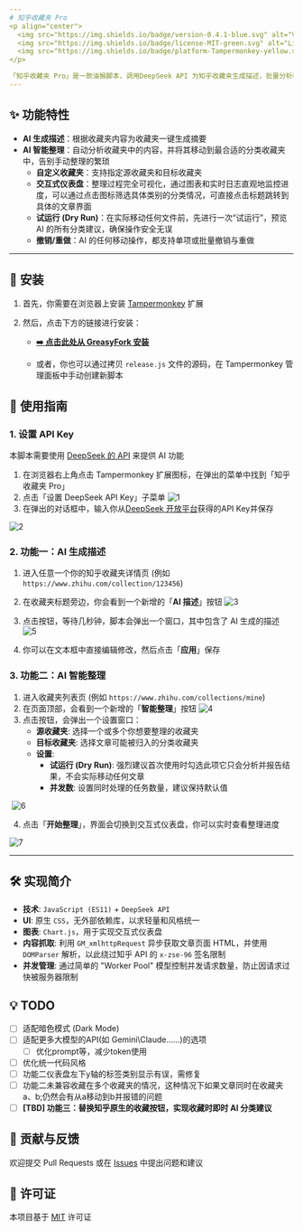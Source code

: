 ```yaml
---
# 知乎收藏夹 Pro
<p align="center">
  <img src="https://img.shields.io/badge/version-0.4.1-blue.svg" alt="Version">
  <img src="https://img.shields.io/badge/license-MIT-green.svg" alt="License">
  <img src="https://img.shields.io/badge/platform-Tampermonkey-yellow.svg" alt="Platform">
</p>

「知乎收藏夹 Pro」是一款油猴脚本，调用DeepSeek API 为知乎收藏夹生成描述，批量分析收藏的回答/专栏文章，并自动移动到最合适的分类收藏夹中
---
```

## ✨ 功能特性

-   **AI 生成描述**：根据收藏夹内容为收藏夹一键生成摘要
-   **AI 智能整理**：自动分析收藏夹中的内容，并将其移动到最合适的分类收藏夹中，告别手动整理的繁琐
    -  **自定义收藏夹**：支持指定源收藏夹和目标收藏夹 
    -   **交互式仪表盘**：整理过程完全可视化，通过图表和实时日志直观地监控进度，可以通过点击图标筛选具体类别的分类情况，可直接点击标题跳转到具体的文章界面
    -   **试运行 (Dry Run)**：在实际移动任何文件前，先进行一次“试运行”，预览 AI 的所有分类建议，确保操作安全无误
    -   **撤销/重做**：AI 的任何移动操作，都支持单项或批量撤销与重做

---
## 🚀 安装

1.  首先，你需要在浏览器上安装 [Tampermonkey](https://www.tampermonkey.net/) 扩展
2.  然后，点击下方的链接进行安装：

    - **[➡️ 点击此处从 GreasyFork 安装](https://greasyfork.org/zh-CN/scripts/540407-%E7%9F%A5%E4%B9%8E%E6%94%B6%E8%97%8F%E5%A4%B9-pro)** 

    -  或者，你也可以通过拷贝 `release.js` 文件的源码，在 Tampermonkey 管理面板中手动创建新脚本

## 📝 使用指南

### 1. 设置 API Key

本脚本需要使用 [DeepSeek 的 API](https://www.deepseek.com/) 来提供 AI 功能

1.  在浏览器右上角点击 Tampermonkey 扩展图标，在弹出的菜单中找到「知乎收藏夹 Pro」
2.  点击「设置 DeepSeek API Key」子菜单
	![1](files/1.png)
3. 在弹出的对话框中，输入你从[DeepSeek 开放平台](https://platform.deepseek.com/api_keys)获得的API Key并保存

![2](files/2.png)

### 2. 功能一：AI 生成描述

1.  进入任意一个你的知乎收藏夹详情页 (例如 `https://www.zhihu.com/collection/123456`)
2.  在收藏夹标题旁边，你会看到一个新增的「**AI 描述**」按钮
    ![3](files/3.png)
3.  点击按钮，等待几秒钟，脚本会弹出一个窗口，其中包含了 AI 生成的描述
	![5](files/5.png)

1.  你可以在文本框中直接编辑修改，然后点击「**应用**」保存

### 3. 功能二：AI 智能整理

1.  进入收藏夹列表页 (例如 `https://www.zhihu.com/collections/mine`)
2.  在页面顶部，会看到一个新增的「**智能整理**」按钮
    ![4](files/4.png)
3.  点击按钮，会弹出一个设置窗口：
    -   **源收藏夹**: 选择一个或多个你想要整理的收藏夹
    -   **目标收藏夹**: 选择文章可能被归入的分类收藏夹
    -   **设置**:
        -   **试运行 (Dry Run)**: 强烈建议首次使用时勾选此项它只会分析并报告结果，不会实际移动任何文章
        -   **并发数**: 设置同时处理的任务数量，建议保持默认值

​	![6](files/6.png)

4. 点击「**开始整理**」，界面会切换到交互式仪表盘，你可以实时查看整理进度

![7](files/7.png)

---

## 🛠️ 实现简介

-   **技术**: `JavaScript (ES11)` + `DeepSeek API`
-   **UI**: 原生 `CSS`，无外部依赖库，以求轻量和风格统一
-   **图表**: `Chart.js`，用于实现交互式仪表盘
-   **内容抓取**: 利用 `GM_xmlhttpRequest` 异步获取文章页面 HTML，并使用 `DOMParser` 解析，以此绕过知乎 API 的 `x-zse-96` 签名限制
-   **并发管理**: 通过简单的 "Worker Pool" 模型控制并发请求数量，防止因请求过快被服务器限制

## 💡 TODO

- [ ] 适配暗色模式 (Dark Mode)
- [ ] 适配更多大模型的API(如 Gemini\Claude……)的选项
  - [ ] 优化prompt等，减少token使用

- [ ] 优化统一代码风格
- [ ] 功能二仪表盘左下y轴的标签类别显示有误，需修复
- [ ] 功能二未兼容收藏在多个收藏夹的情况，这种情况下如果文章同时在收藏夹a、b;仍然会有从a移动到b并报错的问题
- [ ] **[TBD] 功能三：替换知乎原生的收藏按钮，实现收藏时即时 AI 分类建议**

## 🤝 贡献与反馈

欢迎提交 Pull Requests 或在 [Issues](https://github.com/ienone/ZhihuCollectionsPro/issues) 中提出问题和建议

## 📄 许可证

本项目基于 [MIT](LICENSE) 许可证